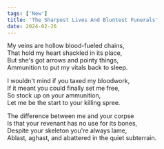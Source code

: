 ```yaml
---
tags: ['New']
title: 'The Sharpest Lives And Bluntest Funerals'
date: 2024-02-26
---
```


My veins are hollow blood-fueled chains,  
That hold my heart shackled in its place,  
But she's got arrows and pointy things,  
Ammunition to put my vitals back to sleep.

I wouldn't mind if you taxed my bloodwork,  
If it meant you could finally set me free,  
So stock up on your ammunition,  
Let me be the start to your killing spree.

The difference between me and your corpse  
Is that your revenant has no use for its bones,  
Despite your skeleton you're always lame,  
Ablast, aghast, and abattered in the quiet subterrain.
